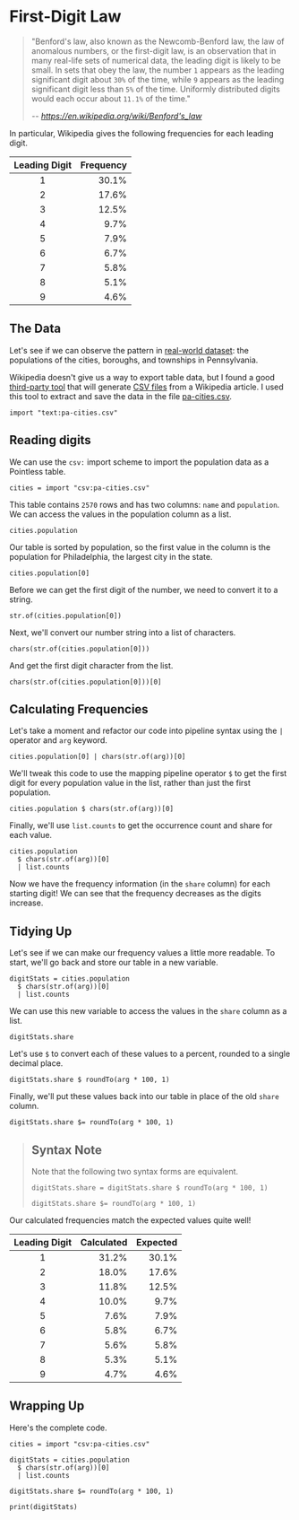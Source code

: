 # First-Digit Law

> "Benford's law, also known as the Newcomb-Benford law, the law of anomalous
> numbers, or the first-digit law, is an observation that in many real-life sets
> of numerical data, the leading digit is likely to be small. In sets that obey
> the law, the number `1` appears as the leading significant digit about `30%`
> of the time, while `9` appears as the leading significant digit less than `5%`
> of the time. Uniformly distributed digits would each occur about `11.1%` of
> the time."
>
> _-- https://en.wikipedia.org/wiki/Benford's_law_

In particular, Wikipedia gives the following frequencies for each leading digit.

| Leading Digit | Frequency |
| :-----------: | --------: |
|       1       |     30.1% |
|       2       |     17.6% |
|       3       |     12.5% |
|       4       |      9.7% |
|       5       |      7.9% |
|       6       |      6.7% |
|       7       |      5.8% |
|       8       |      5.1% |
|       9       |      4.6% |

## The Data

Let's see if we can observe the pattern in
[real-world dataset](https://en.wikipedia.org/wiki/List_of_municipalities_in_Pennsylvania):
the populations of the cities, boroughs, and townships in Pennsylvania.

Wikipedia doesn't give us a way to export table data, but I found a good
[third-party tool](https://wikitable2csv.ggor.de/) that will generate
[CSV files](https://en.wikipedia.org/wiki/Comma-separated_values) from a
Wikipedia article. I used this tool to extract and save the data in the file
[pa-cities.csv](pa-cities.csv).

```ptls --raw --hide --max-height 400
import "text:pa-cities.csv"
```

## Reading digits

We can use the `csv:` import scheme to import the population data as a Pointless
table.

```ptls --max-height 400
cities = import "csv:pa-cities.csv"
```

This table contains `2570` rows and has two columns: `name` and `population`. We
can access the values in the population column as a list.

```ptls --max-height 200
cities.population
```

Our table is sorted by population, so the first value in the column is the
population for Philadelphia, the largest city in the state.

```ptls
cities.population[0]
```

Before we can get the first digit of the number, we need to convert it to a
string.

```ptls
str.of(cities.population[0])
```

Next, we'll convert our number string into a list of characters.

```ptls
chars(str.of(cities.population[0]))
```

And get the first digit character from the list.

```ptls
chars(str.of(cities.population[0]))[0]
```

## Calculating Frequencies

Let's take a moment and refactor our code into pipeline syntax using the `|`
operator and `arg` keyword.

```ptls --no-eval
cities.population[0] | chars(str.of(arg))[0]
```

We'll tweak this code to use the mapping pipeline operator `$` to get the first
digit for every population value in the list, rather than just the first
population.

```ptls --max-height 200
cities.population $ chars(str.of(arg))[0]
```

Finally, we'll use `list.counts` to get the occurrence count and share for each
value.

```ptls
cities.population
  $ chars(str.of(arg))[0]
  | list.counts
```

Now we have the frequency information (in the `share` column) for each starting
digit! We can see that the frequency decreases as the digits increase.

## Tidying Up

Let's see if we can make our frequency values a little more readable. To start,
we'll go back and store our table in a new variable.

```ptls --no-echo
digitStats = cities.population
  $ chars(str.of(arg))[0]
  | list.counts
```

We can use this new variable to access the values in the `share` column as a
list.

```ptls
digitStats.share
```

Let's use `$` to convert each of these values to a percent, rounded to a single
decimal place.

```ptls
digitStats.share $ roundTo(arg * 100, 1)
```

Finally, we'll put these values back into our table in place of the old `share`
column.

```ptls
digitStats.share $= roundTo(arg * 100, 1)
```

> ## Syntax Note
>
> Note that the following two syntax forms are equivalent.
>
> ```ptls --no-eval
> digitStats.share = digitStats.share $ roundTo(arg * 100, 1)
> ```
>
> ```ptls --no-eval
> digitStats.share $= roundTo(arg * 100, 1)
> ```

Our calculated frequencies match the expected values quite well!

| Leading Digit | Calculated | Expected |
| :-----------: | ---------: | -------: |
|       1       |      31.2% |    30.1% |
|       2       |      18.0% |    17.6% |
|       3       |      11.8% |    12.5% |
|       4       |      10.0% |     9.7% |
|       5       |       7.6% |     7.9% |
|       6       |       5.8% |     6.7% |
|       7       |       5.6% |     5.8% |
|       8       |       5.3% |     5.1% |
|       9       |       4.7% |     4.6% |

## Wrapping Up

Here's the complete code.

```ptls --no-eval
cities = import "csv:pa-cities.csv"

digitStats = cities.population
  $ chars(str.of(arg))[0]
  | list.counts

digitStats.share $= roundTo(arg * 100, 1)

print(digitStats)
```
